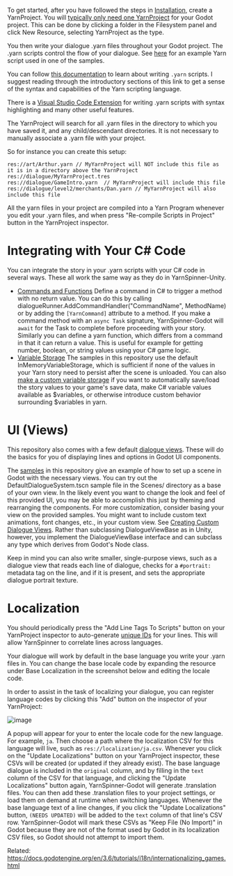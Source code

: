 To get started, after you have followed the steps in [Installation](./Installation), create a YarnProject. You will [typically only need one YarnProject](https://docs.yarnspinner.dev/using-yarnspinner-with-unity/faq#how-many-yarn-files-should-i-have-can-my-entire-game-be-in-one-project-or-script-or-one-project-per) for your Godot project.  This can be done by clicking a folder in the Filesystem panel and click New Resource, selecting YarnProject as the type. 

You then write your dialogue .yarn files throughout your Godot project. The .yarn scripts control the flow of your dialogue. See [here](https://github.com/dogboydog/YarnDonut/blob/develop/Samples/VisualNovel/Dialogue/VNExampleDialogue.yarn) for an example Yarn script used in one of the samples.


You can follow [this documentation](https://docs.yarnspinner.dev/getting-started/writing-in-yarn) to learn about writing `.yarn` scripts. I suggest reading through the introductory sections of this link to get a sense of the syntax and capabilities of the Yarn scripting language.

There is a [Visual Studio Code Extension](https://github.com/YarnSpinnerTool/VSCodeExtension) for writing .yarn scripts with syntax highlighting and many other useful features.

The YarnProject will search for all .yarn files in the directory to which you have saved it, and any child/descendant directories.  It is not necessary to manually associate a .yarn file with your project. 

So for instance you can create this setup: 

```
res://art/Arthur.yarn // MyYarnProject will NOT include this file as it is in a directory above the YarnProject
res://dialogue/MyYarnProject.tres
res://dialogue/GameIntro.yarn  // MyYarnProject will include this file
res://dialogue/level2/merchants/Dan.yarn // MyYarnProject will also include this file
```
All the yarn files in your project are compiled into a Yarn Program whenever you edit your .yarn files, and when press "Re-compile Scripts in Project" button in the YarnProject inspector.

# Integrating with Your C# Code 

You can integrate the story in your .yarn scripts with your C# code in several ways. These all work the same way as they do in YarnSpinner-Unity.

* [Commands and Functions](https://docs.yarnspinner.dev/using-yarnspinner-with-unity/creating-commands-functions) Define a command in C# to trigger a method with no return value. You can do this by calling dialogueRunner.AddCommandHandler("CommandName", MethodName) or by adding the `[YarnCommand]` attribute to a method. If you make a command method with an `async Task` signature, YarnSpinner-Godot will `await` for the Task to complete before proceeding with your story.  Similarly you can define a yarn function, which differs from a command in that it can return a value. This is useful for example for getting number, boolean, or string values using your C# game logic.
* [Variable Storage](https://docs.yarnspinner.dev/using-yarnspinner-with-unity/components/variable-storage) The samples in this repository use the default InMemoryVariableStorage, which is sufficient if none of the values in your Yarn story need to persist after the scene is unloaded. You can also [make a custom variable storage](https://docs.yarnspinner.dev/using-yarnspinner-with-unity/components/variable-storage/custom-variable-storage) if you want to automatically save/load the story values to your game's save data, make C# variable values available as $variables, or otherwise introduce custom behavior surrounding $variables in yarn. 

# UI (Views)

This repository also comes with a few default [dialogue views](https://docs.yarnspinner.dev/using-yarnspinner-with-unity/components/dialogue-view). These will do the basics for you of displaying lines and options in Godot UI components.

The [samples](./Samples) in this repository give an example of how to set up a scene in Godot with the necessary views. You can try out the DefaultDialogueSystem.tscn sample file in the Scenes/ directory as a base of your own view. In the likely event you want to change the look and feel of this provided UI, you may be able to accomplish this just by theming and rearranging the components. For more customization, consider basing your view on the provided samples. You might want to include custom text animations, font changes, etc., in your custom view. See [Creating Custom Dialogue Views](https://docs.yarnspinner.dev/using-yarnspinner-with-unity/components/dialogue-view/custom-dialogue-views). Rather than subclassing DialogueViewBase as in Unity, however, you implement the DialogueViewBase interface and can subclass any type which derives from Godot's Node class.

Keep in mind you can also write smaller, single-purpose views, such as a dialogue view that reads each line of dialogue, checks for a `#portrait:` metadata tag on the line, and if it is present, and sets the appropriate dialogue portrait texture. 

# Localization 


You should periodically press the "Add Line Tags To Scripts" button on your YarnProject inspector to auto-generate [unique IDs](https://docs.yarnspinner.dev/getting-started/writing-in-yarn/tags-metadata#line) for your lines. This will allow YarnSpinner to correlate lines across languages.

Your dialogue will work by default in the base language you write your .yarn files in. You can change the base locale code by expanding the resource under Base Localization in the screenshot below and editing the locale code. 

In order to assist in the task of localizing your dialogue, you can register language codes by clicking this "Add" button on the inspector of your YarnProject: 

![image](https://github.com/dogboydog/YarnDonut/assets/9920963/588b24a6-3cfd-46a2-93c4-5ae1b683c534)

A popup will appear for your to enter the locale code for the new language. For example, `ja`. 
Then choose a path where the localization CSV for this language will live, such as `res://localization/ja.csv`. Whenever you click on the "Update Localizations" button on your YarnProject inspector, these CSVs will be created (or updated if they already exist). The base language dialogue is included in the `original` column, and by filling in the `text` column of the CSV for that language, and clicking the "Update Localizations" button again,  YarnSpinner-Godot will generate .translation files. You can then add these .translation files to your project settings, or load them on demand at runtime when switching languages. Whenever the base language text of a line changes,  if you click the "Update Localizations" button,  `(NEEDS UPDATED)` will be added to the `text` column of that line's CSV row. YarnSpinner-Godot will mark these CSVs as "Keep File (No Import)" in Godot because they are not of the format used by Godot in its localization CSV files, so Godot should not attempt to import them. 

Related: https://docs.godotengine.org/en/3.6/tutorials/i18n/internationalizing_games.html
